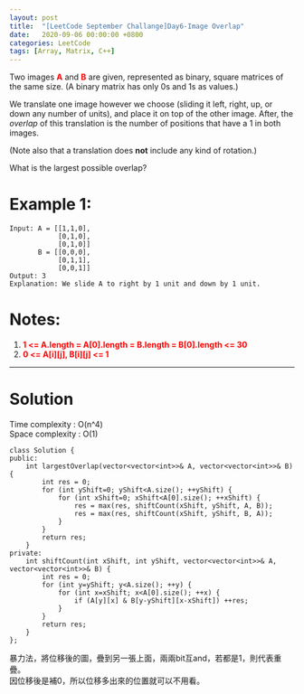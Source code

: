 ```yaml
---
layout: post
title:  "[LeetCode September Challange]Day6-Image Overlap"
date:   2020-09-06 00:00:00 +0800
categories: LeetCode
tags: [Array, Matrix, C++]
---
```

Two images **<font color="red">A</font>** and **<font color="red">B</font>** are given, represented as binary, square matrices of the same size.  (A binary matrix has only 0s and 1s as values.)  

We translate one image however we choose (sliding it left, right, up, or down any number of units), and place it on top of the other image.  After, the *overlap* of this translation is the number of positions that have a 1 in both images.  

(Note also that a translation does **not** include any kind of rotation.)  

What is the largest possible overlap?  

# Example 1:  
	Input: A = [[1,1,0],
	            [0,1,0],
	            [0,1,0]]
	       B = [[0,0,0],
	            [0,1,1],
	            [0,0,1]]
	Output: 3
	Explanation: We slide A to right by 1 unit and down by 1 unit.

# Notes:   
1. **<font color="red">1 <= A.length = A[0].length = B.length = B[0].length <= 30</font>**
2. **<font color="red">0 <= A[i][j], B[i][j] <= 1</font>**

______________________  

# Solution

Time complexity : O(n^4)  
Space complexity : O(1)

	class Solution {
	public:
	    int largestOverlap(vector<vector<int>>& A, vector<vector<int>>& B) {
	        int res = 0;
	        for (int yShift=0; yShift<A.size(); ++yShift) {
	            for (int xShift=0; xShift<A[0].size(); ++xShift) {
	                res = max(res, shiftCount(xShift, yShift, A, B));
	                res = max(res, shiftCount(xShift, yShift, B, A));
	            }
	        }
	        return res;
	    }
	private:
	    int shiftCount(int xShift, int yShift, vector<vector<int>>& A, vector<vector<int>>& B) {
	        int res = 0;
	        for (int y=yShift; y<A.size(); ++y) {
	            for (int x=xShift; x<A[0].size(); ++x) {
	                if (A[y][x] & B[y-yShift][x-xShift]) ++res;
	            }
	        }
	        return res;
	    }
	};

暴力法，將位移後的圖，疊到另一張上面，兩兩bit互and，若都是1，則代表重疊。  
因位移後是補0，所以位移多出來的位置就可以不用看。  